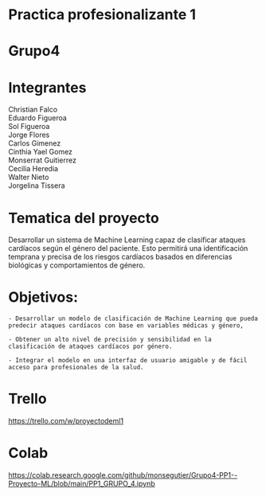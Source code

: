 # Practica profesionalizante 1

# Grupo4

# Integrantes


Christian Falco  
Eduardo Figueroa  
Sol Figueroa  
Jorge Flores  
Carlos Gimenez  
Cinthia Yael Gomez  
Monserrat Guitierrez  
Cecilia Heredia  
Walter Nieto  
Jorgelina Tissera  


# Tematica del proyecto
Desarrollar un sistema de Machine Learning capaz de clasificar ataques cardíacos según el género del paciente. Esto permitirá una identificación temprana y precisa de los riesgos cardíacos basados en diferencias biológicas y comportamientos de género.


# Objetivos:

    - Desarrollar un modelo de clasificación de Machine Learning que pueda predecir ataques cardíacos con base en variables médicas y género, 

    - Obtener un alto nivel de precisión y sensibilidad en la clasificación de ataques cardíacos por género.

    - Integrar el modelo en una interfaz de usuario amigable y de fácil acceso para profesionales de la salud.

# Trello

https://trello.com/w/proyectodeml1


# Colab

https://colab.research.google.com/github/monsegutier/Grupo4-PP1--Proyecto-ML/blob/main/PP1_GRUPO_4.ipynb





